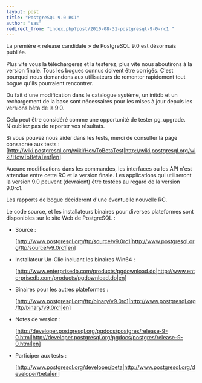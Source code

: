 ```yaml
---
layout: post
title: "PostgreSQL 9.0 RC1"
author: "sas"
redirect_from: "index.php?post/2010-08-31-postgresql-9-0-rc1 "
---
```




La première « release candidate » de PostgreSQL 9.0 est désormais publiée. 



Plus vite vous la téléchargerez et la testerez, plus vite nous aboutirons à la version finale. Tous les bogues connus doivent être corrigés. C'est pourquoi nous demandons aux utilisateurs de remonter rapidement tout bogue qu'ils pourraient rencontrer.



Du fait d'une modification dans le catalogue système, un initdb et un rechargement de la base sont nécessaires pour les mises à jour depuis les versions bêta de la 9.0.

Cela peut être considéré comme une opportunité de tester pg_upgrade. N'oubliez pas de reporter vos résultats.



Si vous pouvez nous aider dans les tests, merci de consulter la page consacrée aux tests : [http://wiki.postgresql.org/wiki/HowToBetaTest|http://wiki.postgresql.org/wiki/HowToBetaTest|en].



Aucune modifications dans les commandes, les interfaces ou les API n'est attendue entre cette RC et la version finale. Les applications qui utiliseront la version 9.0 peuvent (devraient) être testées au regard de la version 9.0rc1. 



Les rapports de bogue décideront d'une éventuelle nouvelle RC.



Le code source, et les installateurs binaires pour diverses plateformes sont disponibles sur le site Web de PostgreSQL :

* Source :

  [http://www.postgresql.org/ftp/source/v9.0rc1|http://www.postgresql.org/ftp/source/v9.0rc1|en]

* Installateur Un-Clic incluant les binaires Win64 :

  [http://www.enterprisedb.com/products/pgdownload.do|http://www.enterprisedb.com/products/pgdownload.do|en]

* Binaires pour les autres plateformes :

  [http://www.postgresql.org/ftp/binary/v9.0rc1|http://www.postgresql.org/ftp/binary/v9.0rc1|en]

* Notes de version :

  [http://developer.postgresql.org/pgdocs/postgres/release-9-0.html|http://developer.postgresql.org/pgdocs/postgres/release-9-0.html|en]

* Participer aux tests :

  [http://www.postgresql.org/developer/beta|http://www.postgresql.org/developer/beta|en]